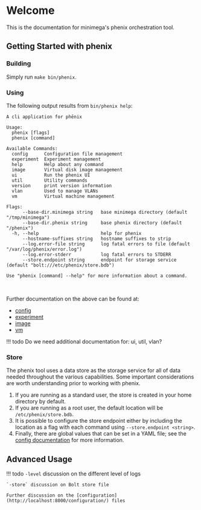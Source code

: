 # Welcome

This is the documentation for minimega's phenix orchestration tool.

## Getting Started with phenix

### Building

Simply run `make bin/phenix`.
<br>

### Using

The following output results from `bin/phenix help`:

```
A cli application for phēnix

Usage:
  phenix [flags]
  phenix [command]

Available Commands:
  config      Configuration file management
  experiment  Experiment management
  help        Help about any command
  image       Virtual disk image management
  ui          Run the phenix UI
  util        Utility commands
  version     print version information
  vlan        Used to manage VLANs
  vm          Virtual machine management

Flags:
      --base-dir.minimega string   base minimega directory (default "/tmp/minimega")
      --base-dir.phenix string     base phenix directory (default "/phenix")
  -h, --help                       help for phenix
      --hostname-suffixes string   hostname suffixes to strip
      --log.error-file string      log fatal errors to file (default "/var/log/phenix/error.log")
      --log.error-stderr           log fatal errors to STDERR
      --store.endpoint string      endpoint for storage service (default "bolt:///etc/phenix/store.bdb")

Use "phenix [command] --help" for more information about a command.
```
<br>

Further documentation on the above can be found at:

* [config](configuration.md)
* [experiment](experiment.md)
* [image](image.md)
* [vm](vms.md)

!!! todo
    Do we need additional documentation for: ui, util, vlan?

### Store

The phenix tool uses a data store as the storage service for all of data needed throughout the various capabilities. Some important considerations are worth understanding prior to working with phenix.

1. If you are running as a standard user, the store is created in your home directory by default.
2. If you are running as a root user, the default location will be `/etc/phenix/store.bdb`.
3. It is possible to configure the store endpoint either by including the location as a flag with each command using `--store.endpoint <string>`.
4. Finally, there are global values that can be set in a YAML file; see the [config documentation](configuration.md) for more information.

## Advanced Usage

!!! todo
    `-level` discussion on the different level of logs
    
    `-store` discussion on Bolt store file
    
    Further discussion on the [configuration](http://localhost:8000/configuration/) files